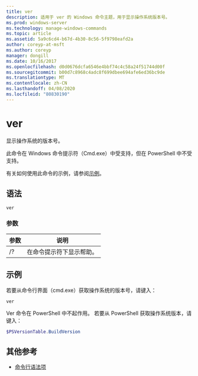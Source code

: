 ```yaml
---
title: ver
description: 适用于 ver 的 Windows 命令主题，用于显示操作系统版本号。
ms.prod: windows-server
ms.technology: manage-windows-commands
ms.topic: article
ms.assetid: 5a9c6cd4-b67d-4b30-8c56-5f9798eafd2a
author: coreyp-at-msft
ms.author: coreyp
manager: dongill
ms.date: 10/16/2017
ms.openlocfilehash: d0d0676dcfa6546e4bbf74c4c58a24f51744d00f
ms.sourcegitcommit: b00d7c8968c4adc8f699dbee694afe6ed36bc9de
ms.translationtype: MT
ms.contentlocale: zh-CN
ms.lasthandoff: 04/08/2020
ms.locfileid: "80830190"
---
```

# <a name="ver"></a>ver



显示操作系统的版本号。

此命令在 Windows 命令提示符（Cmd.exe）中受支持，但在 PowerShell 中不受支持。

有关如何使用此命令的示例，请参阅[示例](#BKMK_examples)。

## <a name="syntax"></a>语法

```
ver
```

### <a name="parameters"></a>参数

|参数|说明|
|---------|-----------|
|/?|在命令提示符下显示帮助。|

## <a name="examples"></a><a name=BKMK_examples></a>示例

若要从命令行界面（cmd.exe）获取操作系统的版本号，请键入：

```
ver
```

Ver 命令在 PowerShell 中不起作用。 若要从 PowerShell 获取操作系统版本，请键入：

```powershell
$PSVersionTable.BuildVersion
````


## <a name="additional-references"></a>其他参考

- [命令行语法项](command-line-syntax-key.md)
